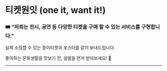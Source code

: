 # 티켓원잇 (one it, want it!)

### 🎟️ ”저희는 전시, 공연 등 다양한 티켓을 구매 할 수 있는 서비스를 구현합니다.”

실제 소장할 수 있는 종이티켓과 포스터를 같이 보내드립니다.

좋아하는 문화생활을 맛보기 전, 설렘을 먼저 받아보세요! 🤗

---
